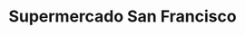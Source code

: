 ---
title: "Supermercado San Francisco"
url: /castro/supermercado-san-francisco/
shop: Supermarkt
---
